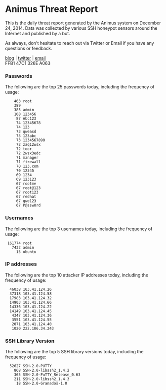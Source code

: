 # Animus Threat Report

This is the daily threat report generated by the Animus system on December 24, 2014. Data was collected by various SSH honeypot sensors around the Internet and published by a bot.  

As always, don't hesitate to reach out via Twitter or Email if you have any questions or feedback.  

[blog](http://morris.guru) | [twitter](https://twitter.com/andrew___morris) | [email](mailto:andrew@morris.guru)  
FFB1 47C1 326E A063  
### Passwords
The following are the top 25 passwords today, including the frequency of usage:
```
    463 root
    389 
    385 admin
    108 123456
     87 Abc123
     74 12345678
     74 123
     73 qweasd
     73 123abc
     73 1234567890
     72 zaq12wsx
     72 toor
     72 2wsx3edc
     71 manager
     71 firewall
     70 123.com
     70 12345
     69 1234
     69 123123
     67 rootme
     67 root@123
     67 root123
     67 redhat
     67 qwe123
     67 P@ssw0rd
```

### Usernames
The following are the top 3 usernames today, including the frequency of usage:
```
 161774 root
   7432 admin
     15 ubuntu
```

### IP addresses
The following are the top 10 attacker IP addresses today, including the frequency of usage:
```
  46038 103.41.124.26
  37318 103.41.124.58
  17983 103.41.124.32
  14903 103.41.124.66
  14336 103.41.124.22
  14149 103.41.124.45
   4347 103.41.124.36
   3551 103.41.124.55
   2071 103.41.124.40
   1020 222.186.34.243
```

### SSH Library Version
The following are the top 5 SSH library versions today, including the frequency of usage:
```
  52627 SSH-2.0-PUTTY
    868 SSH-2.0-libssh2_1.4.2
    365 SSH-2.0-PuTTY_Release_0.63
    211 SSH-2.0-libssh2_1.4.3
     18 SSH-2.0-Granados-1.0
```
